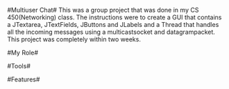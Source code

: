#Multiuser Chat#
This was a group project that was done in my CS 450(Networking) class. The instructions were to create a GUI that contains a JTextarea, JTextFields, JButtons and JLabels and a Thread that handles all the incoming messages using a multicastsocket and datagrampacket. This project was completely within two weeks.

#My Role#



#Tools#



#Features#
